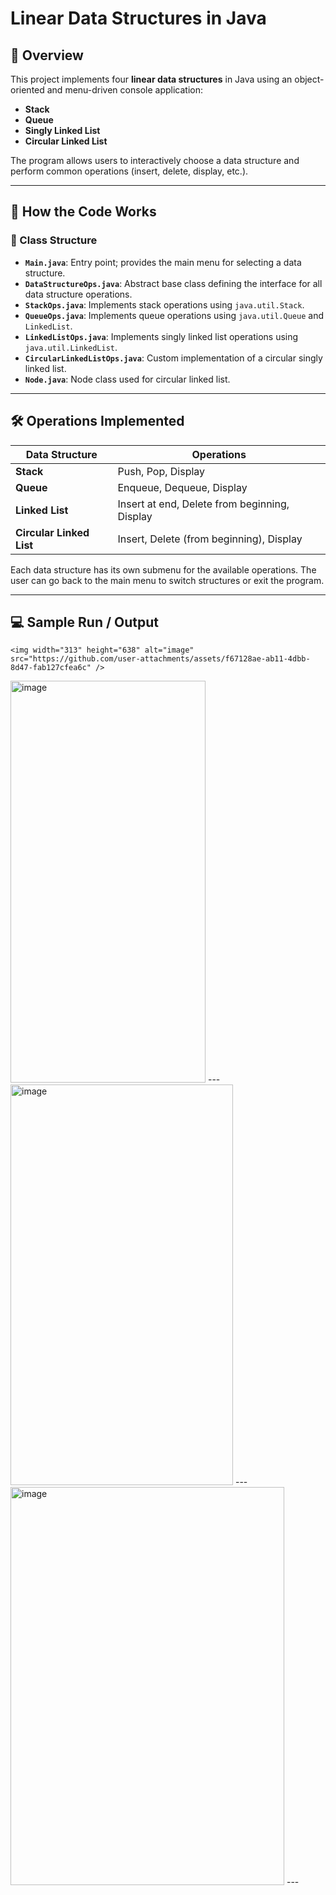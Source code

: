 # Linear Data Structures in Java

## 📘 Overview

This project implements four **linear data structures** in Java using an object-oriented and menu-driven console application:

* **Stack**
* **Queue**
* **Singly Linked List**
* **Circular Linked List**

The program allows users to interactively choose a data structure and perform common operations (insert, delete, display, etc.).

---

## 🧠 How the Code Works

### 📁 Class Structure

* **`Main.java`**: Entry point; provides the main menu for selecting a data structure.
* **`DataStructureOps.java`**: Abstract base class defining the interface for all data structure operations.
* **`StackOps.java`**: Implements stack operations using `java.util.Stack`.
* **`QueueOps.java`**: Implements queue operations using `java.util.Queue` and `LinkedList`.
* **`LinkedListOps.java`**: Implements singly linked list operations using `java.util.LinkedList`.
* **`CircularLinkedListOps.java`**: Custom implementation of a circular singly linked list.
* **`Node.java`**: Node class used for circular linked list.

---

## 🛠️ Operations Implemented

| Data Structure           | Operations                                    |
| ------------------------ | --------------------------------------------- |
| **Stack**                | Push, Pop, Display                            |
| **Queue**                | Enqueue, Dequeue, Display                     |
| **Linked List**          | Insert at end, Delete from beginning, Display |
| **Circular Linked List** | Insert, Delete (from beginning), Display      |

Each data structure has its own submenu for the available operations. The user can go back to the main menu to switch structures or exit the program.

---

## 💻 Sample Run / Output

```
<img width="313" height="638" alt="image" src="https://github.com/user-attachments/assets/f67128ae-ab11-4dbb-8d47-fab127cfea6c" />
```
<img width="312" height="643" alt="image" src="https://github.com/user-attachments/assets/639fca52-cb44-4eb3-93a6-8307d2385333" />
---
<img width="356" height="641" alt="image" src="https://github.com/user-attachments/assets/f7f3960f-614f-4f89-9697-3832bf253a79" />
---
<img width="438" height="637" alt="image" src="https://github.com/user-attachments/assets/325b73aa-22ae-4303-9731-6045ab62e5b2" />
---


